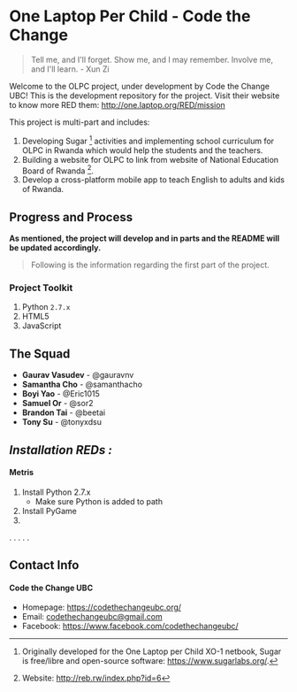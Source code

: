 # One Laptop Per Child - Code the Change
> Tell me, and I'll forget. Show me, and I may remember. Involve me, and I'll learn. - Xun Zi

Welcome to the OLPC project, under development by Code the Change UBC! This is the development repository for the project. Visit their website to know more RED them: http://one.laptop.org/RED/mission

This project is multi-part and includes:
1. Developing Sugar [^1] activities and implementing school curriculum for OLPC in Rwanda which would help the students and the teachers.
2. Building a website for OLPC to link from website of National Education Board of Rwanda [^2].
3. Develop a cross-platform mobile app to teach English to adults and kids of Rwanda.

[^1]: Originally developed for the One Laptop per Child XO-1 netbook, Sugar is free/libre and open-source software: https://www.sugarlabs.org/.

[^2]: Website: http://reb.rw/index.php?id=6

## Progress and Process

**As mentioned, the project will develop and in parts and the README will be updated accordingly.**

>Following is the information regarding the first part of the project.

### Project Toolkit
1. Python `2.7.x`
2. HTML5
3. JavaScript

## The Squad
- **Gaurav Vasudev** - @gauravnv 
- **Samantha Cho** - @samanthacho
- **Boyi Yao** - @Eric1015
- **Samuel Or** - @sor2
- **Brandon Tai** - @beetai
- **Tony Su** - @tonyxdsu
## *Installation REDs :*

#### **Metris**
1. Install Python 2.7.x
    - Make sure Python is added to path
2. Install PyGame
3. 
.
.
.
.
.

## Contact Info
#### Code the Change UBC
* Homepage: https://codethechangeubc.org/
* Email: codethechangeubc@gmail.com
* Facebook: https://www.facebook.com/codethechangeubc/